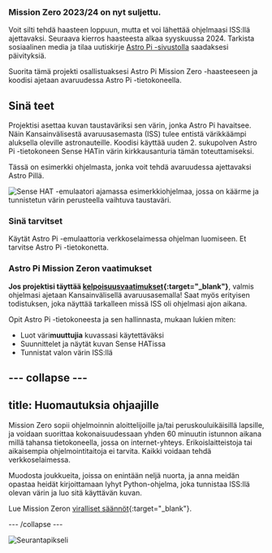 ### Mission Zero 2023/24 on nyt suljettu.

Voit silti tehdä haasteen loppuun, mutta et voi lähettää ohjelmaasi ISS:llä ajettavaksi. Seuraava kierros haasteesta alkaa syyskuussa 2024. Tarkista sosiaalinen media ja tilaa uutiskirje [Astro Pi -sivustolla](https://astro-pi.org/mission-zero/) saadaksesi päivityksiä.

Suorita tämä projekti osallistuaksesi Astro Pi Mission Zero -haasteeseen ja koodisi ajetaan avaruudessa Astro Pi -tietokoneella.



## Sinä teet

Projektisi asettaa kuvan taustaväriksi sen värin, jonka Astro Pi havaitsee. Näin Kansainvälisestä avaruusasemasta (ISS) tulee entistä värikkäämpi aluksella oleville astronauteille. Koodisi käyttää uuden 2. sukupolven Astro Pi -tietokoneen Sense HATin värin kirkkausanturia tämän toteuttamiseksi.

Tässä on esimerkki ohjelmasta, jonka voit tehdä avaruudessa ajettavaksi Astro Pillä.

![Sense HAT -emulaatori ajamassa esimerkkiohjelmaa, jossa on käärme ja tunnistetun värin perusteella vaihtuva taustaväri.](images/finished.gif)

### Sinä tarvitset

Käytät Astro Pi -emulaattoria verkkoselaimessa ohjelman luomiseen. Et tarvitse Astro Pi -tietokonetta.

### Astro Pi Mission Zeron vaatimukset

**Jos projektisi täyttää [kelpoisuusvaatimukset](https://astro-pi.org/mission-zero/eligibility){:target="_blank"}**, valmis ohjelmasi ajetaan Kansainvälisellä avaruusasemalla! Saat myös erityisen todistuksen, joka näyttää tarkalleen missä ISS oli ohjelmasi ajon aikana.

Opit Astro Pi -tietokoneesta ja sen hallinnasta, mukaan lukien miten:
+ Luot väri**muuttujia** kuvassasi käytettäväksi
+ Suunnittelet ja näytät kuvan Sense HATissa
+ Tunnistat valon värin ISS:llä

--- collapse ---
---
title: Huomautuksia ohjaajille
---

Mission Zero sopii ohjelmoinnin aloittelijoille ja/tai peruskouluikäisillä lapsille, ja voidaan suorittaa kokonaisuudessaan yhden 60 minuutin istunnon aikana millä tahansa tietokoneella, jossa on internet-yhteys. Erikoislaitteistoja tai aikaisempia ohjelmointitaitoja ei tarvita. Kaikki voidaan tehdä verkkoselaimessa.

Muodosta joukkueita, joissa on enintään neljä nuorta, ja anna meidän opastaa heidät kirjoittamaan lyhyt Python-ohjelma, joka tunnistaa ISS:llä olevan värin ja luo sitä käyttävän kuvan.

Lue Mission Zeron [viralliset säännöt](https://astro-pi.org/mission-zero/guidelines){:target="_blank"}.

--- /collapse ---

![Seurantapikseli](https://code.org/api/hour/begin_raspberrypi_astropi.png)

